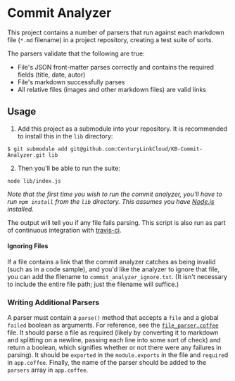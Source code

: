 # Commit Analyzer

This project contains a number of parsers that run against each markdown file (`*.md` filename) in a project repository, creating a test suite of sorts.

The parsers validate that the following are true:

* File's JSON front-matter parses correctly and contains the required fields (title, date, autor)
* File's markdown successfully parses
* All relative files (images and other markdown files) are valid links

## Usage

1. Add this project as a submodule into your repository. It is recommended to install this in the `lib` directory:

```shell
$ git submodule add git@github.com:CenturyLinkCloud/KB-Commit-Analyzer.git lib
```

2. Then you'll be able to run the suite:

```shell
node lib/index.js
```

_Note that the first time you wish to run the commit analyzer, you'll have to run `npm install` from the `lib` directory. This assumes you have [Node.js](http://nodejs.org) installed._

The output will tell you if any file fails parsing. This script is also run as part of continuous integration with [travis-ci](http://travis-ci.org).

#### Ignoring Files

If a file contains a link that the commit analyzer catches as being invalid (such as in a code sample), and you'd like the analyzer to ignore that file, you can add the filename to `commit_analyzer_ignore.txt`. (It isn't necessary to include the entire file path; just the filename will suffice.)

### Writing Additional Parsers

A parser must contain a `parse()` method that accepts a `file` and a global `failed` boolean as arguments. For reference, see the [`file_parser.coffee`](https://github.com/CenturyLinkCloud/KB-Commit-Analyzer/blob/master/parsers/file_parser.coffee#L32) file. It should parse a file as required (likely by converting it to markdown and splitting on a newline, passing each line into some sort of check) and return a boolean, which signifies whether or not there were any failures in parsing). It should be `exported` in the `module.exports` in the file and `require`d in `app.coffee`. Finally, the name of the parser should be added to the `parsers` array in `app.coffee`.
